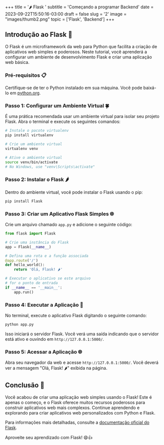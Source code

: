 +++
title = '🌶️ Flask '
subtitle = 'Começando a programar Backend'
date = 2023-09-22T15:50:16-03:00
draft = false
slug = '2'
image = "images/thumb2.png"
topic = ['Flask', 'Backend'] 
+++



## Introdução ao Flask 🚀

O Flask é um microframework da web para Python que facilita a criação de aplicativos web simples e poderosos. Neste tutorial, você aprenderá a configurar um ambiente de desenvolvimento Flask e criar uma aplicação web básica.

### Pré-requisitos 📋

Certifique-se de ter o Python instalado em sua máquina. Você pode baixá-lo em [python.org](https://www.python.org/downloads/).

### Passo 1: Configurar um Ambiente Virtual 🍀

É uma prática recomendada usar um ambiente virtual para isolar seu projeto Flask. Abra o terminal e execute os seguintes comandos:

```bash
# Instale o pacote virtualenv 
pip install virtualenv

# Crie um ambiente virtual
virtualenv venv

# Ative o ambiente virtual
source venv/bin/activate   
# No Windows, use "venv\Scripts\activate"
```

### Passo 2: Instalar o Flask 🌶️

Dentro do ambiente virtual, você pode instalar o Flask usando o pip:

```bash
pip install Flask
```

### Passo 3: Criar um Aplicativo Flask Simples 🌐

Crie um arquivo chamado `app.py` e adicione o seguinte código:

```python
from flask import Flask

# Crie uma instância do Flask
app = Flask(__name__)

# Defina uma rota e a função associada
@app.route('/')
def hello_world():
    return 'Olá, Flask! 🌶️'

# Executar o aplicativo se este arquivo
# for o ponto de entrada
if __name__ == '__main__':
    app.run()
```

### Passo 4: Executar a Aplicação 🚀

No terminal, execute o aplicativo Flask digitando o seguinte comando:

```bash
python app.py
```

Isso iniciará o servidor Flask. Você verá uma saída indicando que o servidor está ativo e ouvindo em `http://127.0.0.1:5000/`.

### Passo 5: Acessar a Aplicação 🌐

Abra seu navegador da web e acesse `http://127.0.0.1:5000/`. Você deverá ver a mensagem "Olá, Flask! 🌶️" exibida na página.

## Conclusão 🎉

Você acabou de criar uma aplicação web simples usando o Flask! Este é apenas o começo, e o Flask oferece muitos recursos poderosos para construir aplicativos web mais complexos. Continue aprendendo e explorando para criar aplicativos web personalizados com Python e Flask.

Para informações mais detalhadas, consulte a [documentação oficial do Flask](https://flask.palletsprojects.com/en/2.1.x/).

Aproveite seu aprendizado com Flask! 😄👍